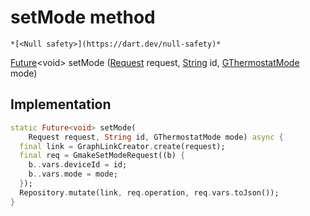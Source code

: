 


# setMode method




    *[<Null safety>](https://dart.dev/null-safety)*




[Future](https://api.flutter.dev/flutter/dart-async/Future-class.html)&lt;void> setMode
([Request](../../yonomi-sdk/Request-class.md) request, [String](https://api.flutter.dev/flutter/dart-core/String-class.html) id, [GThermostatMode](../../third_party_yonomi_graphql_schema_schema.docs.schema.gql/GThermostatMode-class.md) mode)








## Implementation

```dart
static Future<void> setMode(
    Request request, String id, GThermostatMode mode) async {
  final link = GraphLinkCreator.create(request);
  final req = GmakeSetModeRequest((b) {
    b..vars.deviceId = id;
    b..vars.mode = mode;
  });
  Repository.mutate(link, req.operation, req.vars.toJson());
}
```







